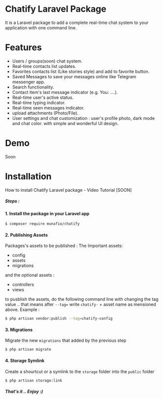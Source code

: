 # Chatify Laravel Package
It is a Laravel package to add a complete real-time chat system to your application with one command line.

# Features
 - Users / groups(soon) chat system.
 - Real-time contacts list updates.
 - Favorites contacts list (Like stories style) and add to favorite button.
 - Saved Messages to save your messages online like Telegram messenger app.
 - Search functionality.
 - Contact item's last message indicator (e.g. You: ....).
 - Real-time user's active status.
 - Real-time typing indicator.
 - Real-time seen messages indicator.
 - upload attachments (Photo/File).
 - User settings and chat customization : user's profile photo, dark mode and chat color.
   with simple and wonderful UI design.

# Demo
Soon

# Installation
How to install Chatify Laravel package - Video Tutorial [SOON]
##### Steps :
#### 1. Install the package in your Laravel app
```sh
$ composer require munafio/chatify
```

#### 2. Publishing Assets
Packages's assets to be published :
The Important assets:
- config
- assets
- migrations

 and the optional assets :
- controllers
- views

to pusblish the assets, do the following command line with changing the tag value .. that means after `--tag=` write `chatify-` + asset name as mensioned above.
Example :
```sh
$ php artisan vendor:publish --tag=chatify-config
```

#### 3. Migrations
Migrate the new `migrations` that added by the previous step 
```sh
$ php artisan migrate
```
#### 4. Storage Symlink
Create a shourtcut or a symlink to the `storage` folder into the `public` folder
```sh
$ php artisan storage:link
```
##### That's it .. Enjoy :)

